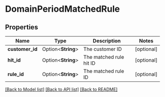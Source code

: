 # DomainPeriodMatchedRule

## Properties

Name | Type | Description | Notes
------------ | ------------- | ------------- | -------------
**customer_id** | Option<**String**> | The customer ID | [optional]
**hit_id** | Option<**String**> | The matched rule hit ID | [optional]
**rule_id** | Option<**String**> | The matched rule ID | [optional]

[[Back to Model list]](./README.md#documentation-for-models) [[Back to API list]](./README.md#documentation-for-api-endpoints) [[Back to README]](../README.md)
